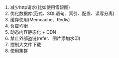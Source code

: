 1. 减少http请求(比如使用雪碧图)
2. 优化数据库(范式、SQL语句、索引、配置、读写分离)
3. 缓存使用(Memcache、Redis)
4. 负载均衡
5. 动态内容静态化 + CDN
6. 禁止外部盗链(refer、图片添加水印)
7. 控制大文件下载
8. 使用集群